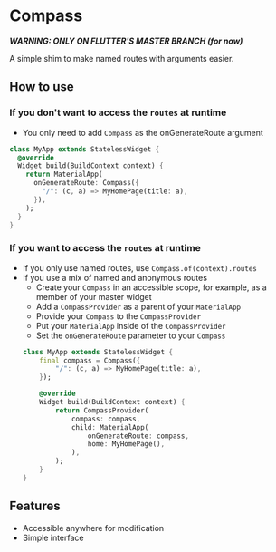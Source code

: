 # Compass

***WARNING: ONLY ON FLUTTER'S MASTER BRANCH (for now)***

A simple shim to make named routes with arguments easier.

## How to use

### If you don't want to access the `routes` at runtime
* You only need to add `Compass` as the onGenerateRoute argument 
```dart
class MyApp extends StatelessWidget {
  @override
  Widget build(BuildContext context) {
    return MaterialApp(
      onGenerateRoute: Compass({
        "/": (c, a) => MyHomePage(title: a),
      }),
    );
  }
}
```

### If you want to access the `routes` at runtime
* If you only use named routes, use `Compass.of(context).routes`
* If you use a mix of named and anonymous routes
    * Create your `Compass` in an accessible scope, for example, as a member of your master widget
    * Add a `CompassProvider` as a parent of your `MaterialApp`
    * Provide your `Compass` to the `CompassProvider`
    * Put your `MaterialApp` inside of the `CompassProvider`
    * Set the `onGenerateRoute` parameter to your `Compass`
    ```dart
    class MyApp extends StatelessWidget {
        final compass = Compass({
            "/": (c, a) => MyHomePage(title: a),
        });

        @override
        Widget build(BuildContext context) {
            return CompassProvider(
                compass: compass,
                child: MaterialApp(
                    onGenerateRoute: compass,
                    home: MyHomePage(),
                ),
            );
        }
    }
    ```

## Features

* Accessible anywhere for modification
* Simple interface